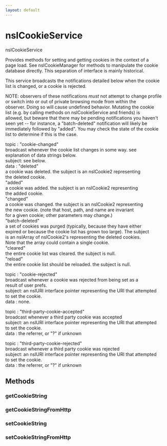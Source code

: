 ```yaml
---
layout: default
---
```


# nsICookieService #
  
nsICookieService  
  
Provides methods for setting and getting cookies in the context of a  
page load.  See nsICookieManager for methods to manipulate the cookie  
database directly.  This separation of interface is mainly historical.  
  
This service broadcasts the notifications detailed below when the cookie  
list is changed, or a cookie is rejected.  
  
NOTE: observers of these notifications *must* not attempt to change profile  
      or switch into or out of private browsing mode from within the  
      observer. Doing so will cause undefined behavior. Mutating the cookie  
      list (e.g. by calling methods on nsICookieService and friends) is  
      allowed, but beware that there may be pending notifications you haven't  
      seen yet -- for instance, a "batch-deleted" notification will likely be  
      immediately followed by "added". You may check the state of the cookie  
      list to determine if this is the case.  
  
topic  : "cookie-changed"  
         broadcast whenever the cookie list changes in some way. see  
         explanation of data strings below.  
subject: see below.  
data   : "deleted"  
         a cookie was deleted. the subject is an nsICookie2 representing  
         the deleted cookie.  
         "added"  
         a cookie was added. the subject is an nsICookie2 representing  
         the added cookie.  
         "changed"  
         a cookie was changed. the subject is an nsICookie2 representing  
         the new cookie. (note that host, path, and name are invariant  
         for a given cookie; other parameters may change.)  
         "batch-deleted"  
         a set of cookies was purged (typically, because they have either  
         expired or because the cookie list has grown too large). The subject  
         is an nsIArray of nsICookie2's representing the deleted cookies.  
         Note that the array could contain a single cookie.  
         "cleared"  
         the entire cookie list was cleared. the subject is null.  
         "reload"  
         the entire cookie list should be reloaded.  the subject is null.  
  
topic  : "cookie-rejected"  
         broadcast whenever a cookie was rejected from being set as a  
         result of user prefs.  
subject: an nsIURI interface pointer representing the URI that attempted  
         to set the cookie.  
data   : none.  
  
topic  : "third-party-cookie-accepted"  
          broadcast whenever a third party cookie was accepted  
subject:  an nsIURI interface pointer representing the URI that attempted  
          to set the cookie.  
data   :  the referrer, or "?" if unknown  
  
topic  : "third-party-cookie-rejected"  
          broadcast whenever a third party cookie was rejected  
subject:  an nsIURI interface pointer representing the URI that attempted  
          to set the cookie.  
data   :  the referrer, or "?" if unknown  
  

## Methods ##

### getCookieString ###

### getCookieStringFromHttp ###

### setCookieString ###

### setCookieStringFromHttp ###
